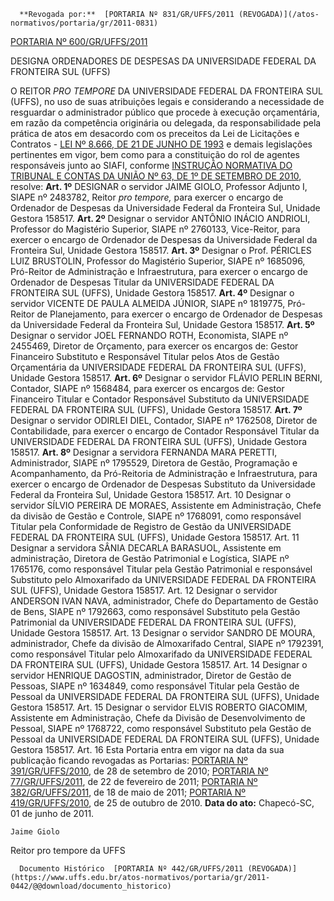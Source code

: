       **Revogada por:**  [PORTARIA Nº 831/GR/UFFS/2011 (REVOGADA)](/atos-normativos/portaria/gr/2011-0831) 

  [PORTARIA Nº 600/GR/UFFS/2011](/atos-normativos/portaria/gr/2011-0600) 

   DESIGNA ORDENADORES DE DESPESAS DA UNIVERSIDADE FEDERAL DA FRONTEIRA SUL (UFFS)  

 O REITOR *PRO TEMPORE*  DA UNIVERSIDADE FEDERAL DA FRONTEIRA SUL (UFFS), no uso de suas atribuições legais e considerando a necessidade de resguardar o administrador público que procede à execução orçamentária, em razão da competência originária ou delegada, da responsabilidade pela prática de atos em desacordo com os preceitos da Lei de Licitações e Contratos - [LEI Nº 8.666, DE 21 DE JUNHO DE 1993](http://www.planalto.gov.br/ccivil_03/LEIS/L8666cons.htm) e demais legislações pertinentes em vigor, bem como para a constituição do rol de agentes responsáveis junto ao SIAFI, conforme [INSTRUÇÃO NORMATIVA DO TRIBUNAL E CONTAS DA UNIÃO Nº 63, DE 1º DE SETEMBRO DE 2010](http://www.fazenda.gov.br/assuntos/atuacao-internacional/arquivos/instrucao-normativa-tcu-no-63-de-1o-de-setembro-de-2010.pdf/view), resolve:   **Art. 1º**  DESIGNAR o servidor JAIME GIOLO, Professor Adjunto I, SIAPE nº 2483782, Reitor *pro tempore,* para exercer o encargo de Ordenador de Despesas da Universidade Federal da Fronteira Sul, Unidade Gestora 158517.   **Art. 2º**  Designar o servidor ANTÔNIO INÁCIO ANDRIOLI, Professor do Magistério Superior, SIAPE nº 2760133, Vice-Reitor, para exercer o encargo de Ordenador de Despesas da Universidade Federal da Fronteira Sul, Unidade Gestora 158517.   **Art. 3º**  Designar o Prof. PÉRICLES LUIZ BRUSTOLIN, Professor do Magistério Superior, SIAPE nº 1685096, Pró-Reitor de Administração e Infraestrutura, para exercer o encargo de Ordenador de Despesas Titular da UNIVERSIDADE FEDERAL DA FRONTEIRA SUL (UFFS), Unidade Gestora 158517.   **Art. 4º**  Designar o servidor VICENTE DE PAULA ALMEIDA JÚNIOR, SIAPE nº 1819775, Pró-Reitor de Planejamento, para exercer o encargo de Ordenador de Despesas da Universidade Federal da Fronteira Sul, Unidade Gestora 158517.   **Art. 5º**  Designar o servidor JOEL FERNANDO ROTH, Economista, SIAPE nº 2455469, Diretor de Orçamento, para exercer os encargos de: Gestor Financeiro Substituto e Responsável Titular pelos Atos de Gestão Orçamentária da UNIVERSIDADE FEDERAL DA FRONTEIRA SUL (UFFS), Unidade Gestora 158517.   **Art. 6º**  Designar o servidor FLÁVIO PERLIN BERNI, Contador, SIAPE nº 1568484, para exercer os encargos de: Gestor Financeiro Titular e Contador Responsável Substituto da UNIVERSIDADE FEDERAL DA FRONTEIRA SUL (UFFS), Unidade Gestora 158517.   **Art. 7º**  Designar o servidor ODIRLEI DIEL, Contador, SIAPE nº 1762508, Diretor de Contabilidade, para exercer o encargo de Contador Responsável Titular da UNIVERSIDADE FEDERAL DA FRONTEIRA SUL (UFFS), Unidade Gestora 158517.   **Art. 8º**  Designar a servidora FERNANDA MARA PERETTI, Administrador, SIAPE nº 1795529, Diretora de Gestão, Programação e Acompanhamento, da Pró-Reitoria de Administração e Infraestrutura, para exercer o encargo de Ordenador de Despesas Substituto da Universidade Federal da Fronteira Sul, Unidade Gestora 158517.   Art. 10 Designar o servidor SÍLVIO PEREIRA DE MORAES, Assistente em Administração, Chefe da divisão de Gestão e Controle, SIAPE nº 1768091, como responsável Titular pela Conformidade de Registro de Gestão da UNIVERSIDADE FEDERAL DA FRONTEIRA SUL (UFFS), Unidade Gestora 158517.   Art. 11 Designar a servidora SÂNIA DECARLA BARASUOL, Assistente em administração, Diretora de Gestão Patrimonial e Logística, SIAPE nº 1765176, como responsável Titular pela Gestão Patrimonial e responsável Substituto pelo Almoxarifado da UNIVERSIDADE FEDERAL DA FRONTEIRA SUL (UFFS), Unidade Gestora 158517.   Art. 12 Designar o servidor ANDERSON IVAN NAVA, administrador, Chefe do Departamento de Gestão de Bens, SIAPE nº 1792663, como responsável Substituto pela Gestão Patrimonial da UNIVERSIDADE FEDERAL DA FRONTEIRA SUL (UFFS), Unidade Gestora 158517.   Art. 13 Designar o servidor SANDRO DE MOURA, administrador, Chefe da divisão de Almoxarifado Central, SIAPE nº 1792391, como responsável Titular pelo Almoxarifado da UNIVERSIDADE FEDERAL DA FRONTEIRA SUL (UFFS), Unidade Gestora 158517.   Art. 14 Designar o servidor HENRIQUE DAGOSTIN, administrador, Diretor de Gestão de Pessoas, SIAPE nº 1634849, como responsável Titular pela Gestão de Pessoal da UNIVERSIDADE FEDERAL DA FRONTEIRA SUL (UFFS), Unidade Gestora 158517.   Art. 15 Designar o servidor ELVIS ROBERTO GIACOMIM, Assistente em Administração, Chefe da Divisão de Desenvolvimento de Pessoal, SIAPE nº 1768722, como responsável Substituto pela Gestão de Pessoal da UNIVERSIDADE FEDERAL DA FRONTEIRA SUL (UFFS), Unidade Gestora 158517.   Art. 16 Esta Portaria entra em vigor na data da sua publicação ficando revogadas as Portarias: [PORTARIA Nº 391/GR/UFFS/2010](https://www.uffs.edu.br/atos-normativos/portaria/gr/2010-0391), de 28 de setembro de 2010; [PORTARIA Nº 77/GR/UFFS/2011](https://www.uffs.edu.br/atos-normativos/portaria/gr/2011-0077), de 22 de fevereiro de 2011; [PORTARIA Nº 382/GR/UFFS/2011](https://www.uffs.edu.br/atos-normativos/portaria/gr/2011-0382), de 18 de maio de 2011; [PORTARIA Nº 419/GR/UFFS/2010](https://www.uffs.edu.br/atos-normativos/portaria/gr/2010-0419), de 25 de outubro de 2010.        **Data do ato:** Chapecó-SC, 01 de junho de 2011.   
 

    Jaime Giolo    
 Reitor pro tempore da UFFS 

      Documento Histórico  [PORTARIA Nº 442/GR/UFFS/2011 (REVOGADA)](https://www.uffs.edu.br/atos-normativos/portaria/gr/2011-0442/@@download/documento_historico)     
      